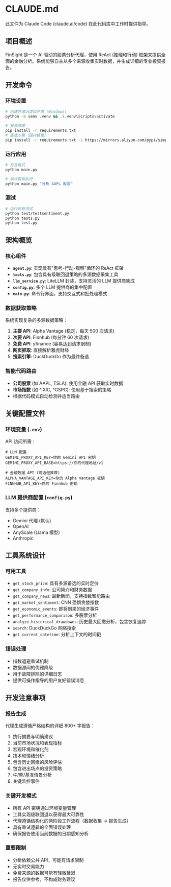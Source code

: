 # CLAUDE.md

此文件为 Claude Code (claude.ai/code) 在此代码库中工作时提供指导。

## 项目概述

FinSight 是一个 AI 驱动的股票分析代理，使用 ReAct (推理和行动) 框架来提供全面的金融分析。系统能够自主从多个来源收集实时数据，并生成详细的专业投资报告。

## 开发命令

### 环境设置
```bash
# 创建并激活虚拟环境 (Windows)
python -m venv .venv && .\.venv\Scripts\activate

# 安装依赖
pip install -r requirements.txt
# 备选方案（国内镜像）：
pip install -r requirements.txt -i https://mirrors.aliyun.com/pypi/simple/
```

### 运行应用
```bash
# 交互模式
python main.py

# 单次查询执行
python main.py "分析 AAPL 股票"
```

### 测试
```bash
# 运行现有测试
python test/testsentiment.py
python tests.py
python test.py
```

## 架构概览

### 核心组件
- **`agent.py`**: 实现具有"思考-行动-观察"循环的 ReAct 框架
- **`tools.py`**: 包含具有级联回退策略的多源数据采集工具
- **`llm_service.py`**: LiteLLM 封装，支持灵活的 LLM 提供商集成
- **`config.py`**: 多个 LLM 提供商的集中配置
- **`main.py`**: 命令行界面，支持交互式和批处理模式

### 数据获取策略
系统实现复杂的多源数据策略：
1. **主要 API**: Alpha Vantage (稳定，每天 500 次请求)
2. **次要 API**: Finnhub (每分钟 60 次请求)
3. **免费 API**: yfinance (容易达到请求限制)
4. **网页抓取**: 直接解析雅虎财经
5. **搜索引擎**: DuckDuckGo 作为最终备选

### 智能代码路由
- **公司股票** (如 AAPL, TSLA): 使用金融 API 获取实时数据
- **市场指数** (如 ^IXIC, ^GSPC): 使用基于搜索的策略
- 根据代码模式自动检测并适当路由

## 关键配置文件

### 环境变量 (`.env`)
API 访问所需：
```env
# LLM 配置
GEMINI_PROXY_API_KEY=你的 Gemini API 密钥
GEMINI_PROXY_API_BASE=https://你的代理地址/v1

# 金融数据 API (可选但推荐)
ALPHA_VANTAGE_API_KEY=你的 Alpha Vantage 密钥
FINNHUB_API_KEY=你的 Finnhub 密钥
```

### LLM 提供商配置 (`config.py`)
支持多个提供商：
- Gemini 代理 (默认)
- OpenAI
- AnyScale (Llama 模型)
- Anthropic

## 工具系统设计

### 可用工具
- `get_stock_price`: 具有多源备选的实时定价
- `get_company_info`: 公司简介和财务数据
- `get_company_news`: 最新新闻，支持指数智能路由
- `get_market_sentiment`: CNN 恐惧贪婪指数
- `get_economic_events`: 即将到来的经济事件
- `get_performance_comparison`: 多股票分析
- `analyze_historical_drawdowns`: 历史最大回撤分析，包含恢复追踪
- `search`: DuckDuckGo 网络搜索
- `get_current_datetime`: 分析上下文的时间戳

### 错误处理
- 指数退避重试机制
- 数据源间的优雅降级
- 用于故障排除的详细日志
- 提供可操作指导的用户友好错误消息

## 开发注意事项

### 报告生成
代理生成遵循严格结构的详细 800+ 字报告：
1. 执行摘要与明确建议
2. 当前市场状况和表现指标
3. 宏观环境和催化剂
4. 技术和情绪分析
5. 包含历史回撤的风险评估
6. 包含进出场点的投资策略
7. 牛/熊/基准情景分析
8. 关键监控事件

### 关键开发模式
- 所有 API 密钥通过环境变量管理
- 工具实现级联回退以获得最大可靠性
- 代理遵循结构化的两阶段工作流程（数据收集 → 报告生成）
- 具有重试逻辑的全面错误处理
- 确保报告使用当前数据的日期感知分析

### 重要限制
- 分析依赖公共 API，可能有请求限制
- 无实时交易能力
- 免费来源的数据可能有轻微延迟
- 报告仅供参考，不构成财务建议